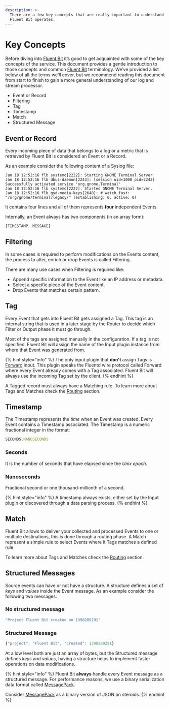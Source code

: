 ```yaml
---
description: >-
  There are a few key concepts that are really important to understand how
  Fluent Bit operates.
---
```


# Key Concepts

Before diving into [Fluent Bit](https://fluentbit.io) it’s good to get acquainted with some of the key concepts of the service. This document provides a gentle introduction to those concepts and common [Fluent Bit](https://fluentbit.io) terminology. We’ve provided a list below of all the terms we’ll cover, but we recommend reading this document from start to finish to gain a more general understanding of our log and stream processor.

* Event or Record
* Filtering
* Tag
* Timestamp
* Match
* Structured Message

## Event or Record

Every incoming piece of data that belongs to a log or a metric that is retrieved by Fluent Bit is considered an Event or a Record.

As an example consider the following content of a Syslog file:

```text
Jan 18 12:52:16 flb systemd[2222]: Starting GNOME Terminal Server
Jan 18 12:52:16 flb dbus-daemon[2243]: [session uid=1000 pid=2243] Successfully activated service 'org.gnome.Terminal'
Jan 18 12:52:16 flb systemd[2222]: Started GNOME Terminal Server.
Jan 18 12:52:16 flb gsd-media-keys[2640]: # watch_fast: "/org/gnome/terminal/legacy/" (establishing: 0, active: 0)
```

It contains four lines and all of them represents **four** independent Events.

Internally, an Event always has two components \(in an array form\):

```javascript
[TIMESTAMP, MESSAGE]
```

## Filtering

In some cases is required to perform modifications on the Events content, the process to alter, enrich or drop Events is called Filtering.

There are many use cases when Filtering is required like:

* Append specific information to the Event like an IP address or metadata.
* Select a specific piece of the Event content.
* Drop Events that matches certain pattern.

## Tag

Every Event that gets into Fluent Bit gets assigned a Tag. This tag is an internal string that is used in a later stage by the Router to decide which Filter or Output phase it must go through.

Most of the tags are assigned manually in the configuration. If a tag is not specified, Fluent Bit will assign the name of the Input plugin instance from where that Event was generated from.

{% hint style="info" %}
The only input plugin that **don't** assign Tags is [Forward](../pipeline/outputs/forward.md) input. This plugin speaks the Fluentd wire protocol called Forward where every Event already comes with a Tag associated. Fluent Bit will always use the incoming Tag set by the client.
{% endhint %}

A Tagged record must always have a Matching rule. To learn more about Tags and Matches check the [Routing](data-pipeline/router.md) section.

## Timestamp

The Timestamp represents the _time_ when an Event was created. Every Event contains a Timestamp associated. The Timestamp is a numeric fractional integer in the format:

```javascript
SECONDS.NANOSECONDS
```

### Seconds

It is the number of seconds that have elapsed since the _Unix epoch._

### Nanoseconds

Fractional second or one thousand-millionth of a second.

{% hint style="info" %}
A timestamp always exists, either set by the Input plugin or discovered through a data parsing process.
{% endhint %}

## Match

Fluent Bit allows to deliver your collected and processed Events to one or multiple destinations, this is done through a routing phase. A Match represent a simple rule to select Events where it Tags matches a defined rule.

To learn more about Tags and Matches check the [Routing](data-pipeline/router.md) section.

## Structured Messages

Source events can have or not have a structure. A structure defines a set of _keys_ and _values_ inside the Event message.  As an example consider the following two messages:

### No structured message

```javascript
"Project Fluent Bit created on 1398289291"
```

### Structured Message

```javascript
{"project": "Fluent Bit", "created": 1398289291}
```

At a low level both are just an array of bytes, but the Structured message defines _keys_ and _values_, having a structure helps to implement faster operations on data modifications.

{% hint style="info" %}
Fluent Bit **always** handle every Event message as a structured message. For performance reasons, we use a binary serialization data format called [MessagePack](https://msgpack.org/).

Consider [MessagePack](https://msgpack.org/) as a binary version of JSON on steroids.
{% endhint %}

